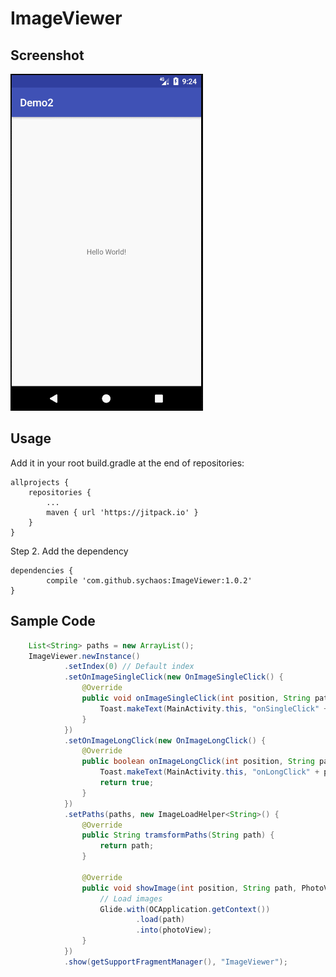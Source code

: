 # ImageViewer

## Screenshot

![](gif/display.gif)

## Usage

Add it in your root build.gradle at the end of repositories:

	allprojects {
		repositories {
			...
			maven { url 'https://jitpack.io' }
		}
	}
    
Step 2. Add the dependency

	dependencies {
	        compile 'com.github.sychaos:ImageViewer:1.0.2'
	}

## Sample Code

```Java
    List<String> paths = new ArrayList();
    ImageViewer.newInstance()
            .setIndex(0) // Default index
            .setOnImageSingleClick(new OnImageSingleClick() {
                @Override
                public void onImageSingleClick(int position, String path, PhotoView photoView) {
                    Toast.makeText(MainActivity.this, "onSingleClick" + position, Toast.LENGTH_SHORT).show();
                }
            })
            .setOnImageLongClick(new OnImageLongClick() {
                @Override
                public boolean onImageLongClick(int position, String path, PhotoView photoView) {
                    Toast.makeText(MainActivity.this, "onLongClick" + position, Toast.LENGTH_SHORT).show();
                    return true;
                }
            })
            .setPaths(paths, new ImageLoadHelper<String>() {
                @Override
                public String tramsformPaths(String path) {
                    return path;
                }

                @Override
                public void showImage(int position, String path, PhotoView photoView) {
                    // Load images
                    Glide.with(OCApplication.getContext())
                            .load(path)
                            .into(photoView);
                }
            })
            .show(getSupportFragmentManager(), "ImageViewer");
```
